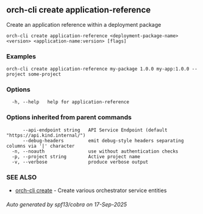 ## orch-cli create application-reference

Create an application reference within a deployment package

```
orch-cli create application-reference <deployment-package-name> <version> <application-name:version> [flags]
```

### Examples

```
orch-cli create application-reference my-package 1.0.0 my-app:1.0.0 --project some-project
```

### Options

```
  -h, --help   help for application-reference
```

### Options inherited from parent commands

```
      --api-endpoint string   API Service Endpoint (default "https://api.kind.internal/")
      --debug-headers         emit debug-style headers separating columns via '|' character
  -n, --noauth                use without authentication checks
  -p, --project string        Active project name
  -v, --verbose               produce verbose output
```

### SEE ALSO

* [orch-cli create](orch-cli_create.md)	 - Create various orchestrator service entities

###### Auto generated by spf13/cobra on 17-Sep-2025
